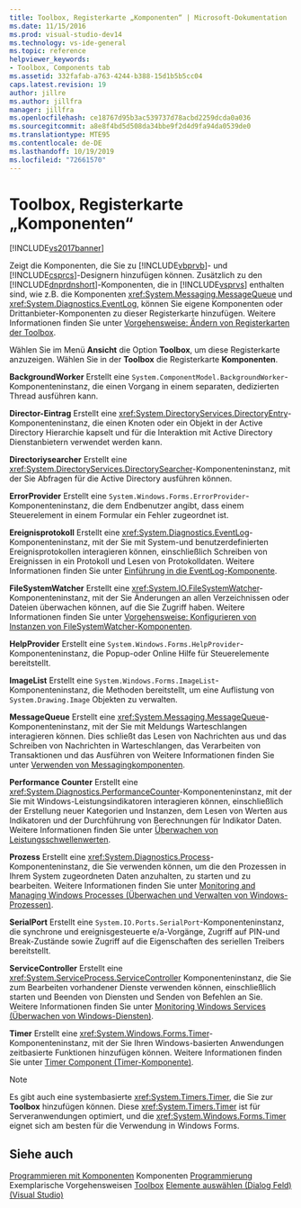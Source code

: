 ```yaml
---
title: Toolbox, Registerkarte „Komponenten“ | Microsoft-Dokumentation
ms.date: 11/15/2016
ms.prod: visual-studio-dev14
ms.technology: vs-ide-general
ms.topic: reference
helpviewer_keywords:
- Toolbox, Components tab
ms.assetid: 332fafab-a763-4244-b388-15d1b5b5cc04
caps.latest.revision: 19
author: jillre
ms.author: jillfra
manager: jillfra
ms.openlocfilehash: ce18767d95b3ac539737d78acbd2259dcda0a036
ms.sourcegitcommit: a8e8f4bd5d508da34bbe9f2d4d9fa94da0539de0
ms.translationtype: MTE95
ms.contentlocale: de-DE
ms.lasthandoff: 10/19/2019
ms.locfileid: "72661570"
---
```

# <a name="toolbox-components-tab"></a>Toolbox, Registerkarte „Komponenten“
[!INCLUDE[vs2017banner](../../includes/vs2017banner.md)]

Zeigt die Komponenten, die Sie zu [!INCLUDE[vbprvb](../../includes/vbprvb-md.md)]- und [!INCLUDE[csprcs](../../includes/csprcs-md.md)]-Designern hinzufügen können. Zusätzlich zu den [!INCLUDE[dnprdnshort](../../includes/dnprdnshort-md.md)]-Komponenten, die in [!INCLUDE[vsprvs](../../includes/vsprvs-md.md)] enthalten sind, wie z.B. die Komponenten <xref:System.Messaging.MessageQueue> und <xref:System.Diagnostics.EventLog>, können Sie eigene Komponenten oder Drittanbieter-Komponenten zu dieser Registerkarte hinzufügen. Weitere Informationen finden Sie unter [Vorgehensweise: Ändern von Registerkarten der Toolbox](https://msdn.microsoft.com/21285050-cadd-455a-b1f5-a2289a89c4db).

 Wählen Sie im Menü **Ansicht** die Option **Toolbox**, um diese Registerkarte anzuzeigen. Wählen Sie in der **Toolbox** die Registerkarte **Komponenten**.

 **BackgroundWorker** Erstellt eine `System.ComponentModel.BackgroundWorker`-Komponenteninstanz, die einen Vorgang in einem separaten, dedizierten Thread ausführen kann.

 **Director-Eintrag** Erstellt eine <xref:System.DirectoryServices.DirectoryEntry>-Komponenteninstanz, die einen Knoten oder ein Objekt in der Active Directory Hierarchie kapselt und für die Interaktion mit Active Directory Dienstanbietern verwendet werden kann.

 **Directoriysearcher** Erstellt eine <xref:System.DirectoryServices.DirectorySearcher>-Komponenteninstanz, mit der Sie Abfragen für die Active Directory ausführen können.

 **ErrorProvider** Erstellt eine `System.Windows.Forms.ErrorProvider`-Komponenteninstanz, die dem Endbenutzer angibt, dass einem Steuerelement in einem Formular ein Fehler zugeordnet ist.

 **Ereignisprotokoll** Erstellt eine <xref:System.Diagnostics.EventLog>-Komponenteninstanz, mit der Sie mit System-und benutzerdefinierten Ereignisprotokollen interagieren können, einschließlich Schreiben von Ereignissen in ein Protokoll und Lesen von Protokolldaten. Weitere Informationen finden Sie unter [Einführung in die EventLog-Komponente](https://msdn.microsoft.com/a2ba4f28-4b1a-435e-99ef-51b28e21f805).

 **FileSystemWatcher** Erstellt eine <xref:System.IO.FileSystemWatcher>-Komponenteninstanz, mit der Sie Änderungen an allen Verzeichnissen oder Dateien überwachen können, auf die Sie Zugriff haben. Weitere Informationen finden Sie unter [Vorgehensweise: Konfigurieren von Instanzen von FileSystemWatcher-Komponenten](https://msdn.microsoft.com/2e628234-4951-4135-8a86-28b924070d50).

 **HelpProvider** Erstellt eine `System.Windows.Forms.HelpProvider`-Komponenteninstanz, die Popup-oder Online Hilfe für Steuerelemente bereitstellt.

 **ImageList** Erstellt eine `System.Windows.Forms.ImageList`-Komponenteninstanz, die Methoden bereitstellt, um eine Auflistung von `System.Drawing.Image` Objekten zu verwalten.

 **MessageQueue** Erstellt eine <xref:System.Messaging.MessageQueue>-Komponenteninstanz, mit der Sie mit Meldungs Warteschlangen interagieren können. Dies schließt das Lesen von Nachrichten aus und das Schreiben von Nachrichten in Warteschlangen, das Verarbeiten von Transaktionen und das Ausführen von Weitere Informationen finden Sie unter [Verwenden von Messagingkomponenten](https://msdn.microsoft.com/922dbac7-26f0-4e39-b666-ccfc184793d7).

 **Performance Counter** Erstellt eine <xref:System.Diagnostics.PerformanceCounter>-Komponenteninstanz, mit der Sie mit Windows-Leistungsindikatoren interagieren können, einschließlich der Erstellung neuer Kategorien und Instanzen, dem Lesen von Werten aus Indikatoren und der Durchführung von Berechnungen für Indikator Daten. Weitere Informationen finden Sie unter [Überwachen von Leistungsschwellenwerten](https://msdn.microsoft.com/b8b44a55-31d0-4b45-9517-8c1b1e4fdc91).

 **Prozess** Erstellt eine <xref:System.Diagnostics.Process>-Komponenteninstanz, die Sie verwenden können, um die den Prozessen in Ihrem System zugeordneten Daten anzuhalten, zu starten und zu bearbeiten. Weitere Informationen finden Sie unter [Monitoring and Managing Windows Processes (Überwachen und Verwalten von Windows-Prozessen)](https://msdn.microsoft.com/a86bd4c1-b92c-49a0-8f32-61d67837b45e).

 **SerialPort** Erstellt eine `System.IO.Ports.SerialPort`-Komponenteninstanz, die synchrone und ereignisgesteuerte e/a-Vorgänge, Zugriff auf PIN-und Break-Zustände sowie Zugriff auf die Eigenschaften des seriellen Treibers bereitstellt.

 **ServiceController** Erstellt eine <xref:System.ServiceProcess.ServiceController> Komponenteninstanz, die Sie zum Bearbeiten vorhandener Dienste verwenden können, einschließlich starten und Beenden von Diensten und Senden von Befehlen an Sie. Weitere Informationen finden Sie unter [Monitoring Windows Services (Überwachen von Windows-Diensten)](https://msdn.microsoft.com/4542ee3f-e052-4cb9-8726-58e9420de222).

 **Timer** Erstellt eine <xref:System.Windows.Forms.Timer>-Komponenteninstanz, mit der Sie Ihren Windows-basierten Anwendungen zeitbasierte Funktionen hinzufügen können. Weitere Informationen finden Sie unter [Timer Component (Timer-Komponente)](https://msdn.microsoft.com/library/6700e534-6382-43d5-98ed-14205435fff7).

> [!NOTE]
> Es gibt auch eine systembasierte <xref:System.Timers.Timer>, die Sie zur **Toolbox** hinzufügen können. Diese <xref:System.Timers.Timer> ist für Serveranwendungen optimiert, und die <xref:System.Windows.Forms.Timer> eignet sich am besten für die Verwendung in Windows Forms.

## <a name="see-also"></a>Siehe auch
 [Programmieren mit Komponenten](https://msdn.microsoft.com/library/d4d4fcb4-e0b8-46b3-b679-7ee0026eb9e3) Komponenten [Programmierung](https://msdn.microsoft.com/library/373cacf7-479e-4b05-991c-5cb18824e913) Exemplarische Vorgehensweisen [Toolbox](../../ide/reference/toolbox.md) [Elemente auswählen (Dialog Feld) (Visual Studio)](https://msdn.microsoft.com/bd07835f-18a8-433e-bccc-7141f65263bb)
